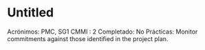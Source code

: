 # Untitled

Acrónimos: PMC, SG1
CMMI : 2
Completado: No
Prácticas: Monitor commitments against those identified in the project plan.